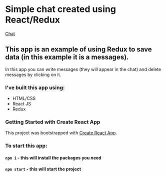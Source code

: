 # Simple chat created using React/Redux

[Chat](https://zhannapopenko.github.io/chat/)
## This app is an example of using Redux to save data (in this example it is a messages).

In this app you can write messages (they will appear in the chat) and delete messages by clicking on it.

### I've built this app using:

- HTML/CSS
- React JS
- Redux

### Getting Started with Create React App

This project was bootstrapped with [Create React App](https://github.com/facebook/create-react-app).
### To start this app:

#### `npm i` - this will install the packages you need
#### `npm start` - this will start the project

